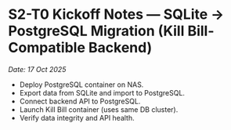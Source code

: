 # S2-T0 Kickoff Notes — SQLite → PostgreSQL Migration (Kill Bill-Compatible Backend)
_Date: 17 Oct 2025_
- Deploy PostgreSQL container on NAS.
- Export data from SQLite and import to PostgreSQL.
- Connect backend API to PostgreSQL.
- Launch Kill Bill container (uses same DB cluster).
- Verify data integrity and API health.
